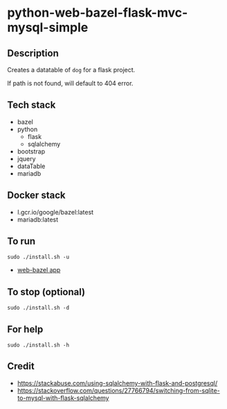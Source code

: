 # python-web-bazel-flask-mvc-mysql-simple

## Description
Creates a datatable of `dog` for a flask project.

If path is not found, will default to 404 error.

## Tech stack
- bazel
- python
  - flask
  - sqlalchemy
- bootstrap
- jquery
- dataTable
- mariadb

## Docker stack
- l.gcr.io/google/bazel:latest
- mariadb:latest

## To run
`sudo ./install.sh -u`
- [web-bazel app](http://localhost)

## To stop (optional)
`sudo ./install.sh -d`

## For help
`sudo ./install.sh -h`

## Credit
- https://stackabuse.com/using-sqlalchemy-with-flask-and-postgresql/
- https://stackoverflow.com/questions/27766794/switching-from-sqlite-to-mysql-with-flask-sqlalchemy
